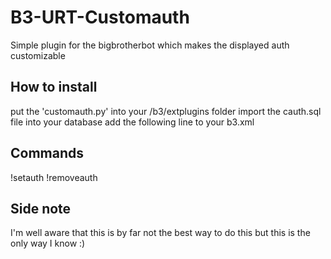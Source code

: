 # B3-URT-Customauth
Simple plugin for the bigbrotherbot which makes the displayed auth customizable

## How to install
put the 'customauth.py' into your /b3/extplugins folder
import the cauth.sql file into your database
add the following line to your b3.xml
<plugin name="customauth"/>

## Commands
!setauth <auth>
!removeauth <player>

## Side note
I'm well aware that this is by far not the best way to do this but this is the only way I know :)
